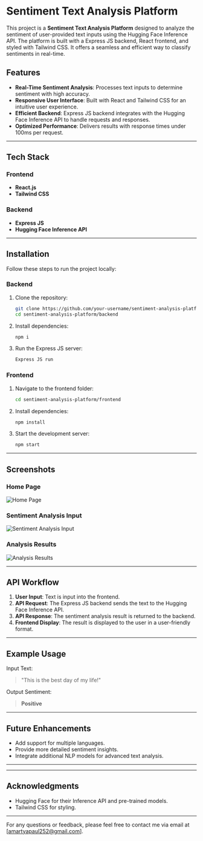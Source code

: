 # Sentiment Text Analysis Platform

This project is a **Sentiment Text Analysis Platform** designed to analyze the sentiment of user-provided text inputs using the Hugging Face Inference API. The platform is built with a Express JS backend, React frontend, and styled with Tailwind CSS. It offers a seamless and efficient way to classify sentiments in real-time.

## Features

- **Real-Time Sentiment Analysis**: Processes text inputs to determine sentiment with high accuracy.
- **Responsive User Interface**: Built with React and Tailwind CSS for an intuitive user experience.
- **Efficient Backend**: Express JS backend integrates with the Hugging Face Inference API to handle requests and responses.
- **Optimized Performance**: Delivers results with response times under 100ms per request.

---

## Tech Stack

### Frontend
- **React.js**
- **Tailwind CSS**

### Backend
- **Express JS**
- **Hugging Face Inference API**


---

## Installation

Follow these steps to run the project locally:

### Backend
1. Clone the repository:
   ```bash
   git clone https://github.com/your-username/sentiment-analysis-platform.git
   cd sentiment-analysis-platform/backend
   ```
2. Install dependencies:
   ```bash
   npm i
   ```
3. Run the Express JS server:
   ```bash
   Express JS run
   ```

### Frontend
1. Navigate to the frontend folder:
   ```bash
   cd sentiment-analysis-platform/frontend
   ```
2. Install dependencies:
   ```bash
   npm install
   ```
3. Start the development server:
   ```bash
   npm start
   ```

---

## Screenshots

### Home Page
![Home Page](https://res.cloudinary.com/dqm8rxpzq/image/upload/v1735116678/te1_y18q3f.png)

### Sentiment Analysis Input
![Sentiment Analysis Input](https://res.cloudinary.com/dqm8rxpzq/image/upload/v1735117001/te2_nx6ver.png)

### Analysis Results
![Analysis Results](https://res.cloudinary.com/dqm8rxpzq/image/upload/v1726409994/Screenshot_2024-09-15_194840_o3n1hz.png)

---

## API Workflow
1. **User Input**: Text is input into the frontend.
2. **API Request**: The Express JS backend sends the text to the Hugging Face Inference API.
3. **API Response**: The sentiment analysis result is returned to the backend.
4. **Frontend Display**: The result is displayed to the user in a user-friendly format.

---

## Example Usage
Input Text:
> "This is the best day of my life!"

Output Sentiment:
> **Positive**

---

## Future Enhancements
- Add support for multiple languages.
- Provide more detailed sentiment insights.
- Integrate additional NLP models for advanced text analysis.

---



---

## Acknowledgments
- Hugging Face for their Inference API and pre-trained models.
- Tailwind CSS for styling.

---

For any questions or feedback, please feel free to contact me via email at [amartyapaul252@gmail.com].

